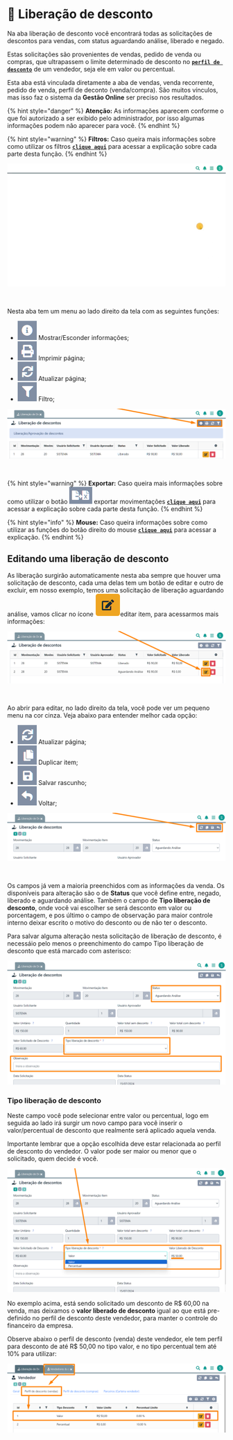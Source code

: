 # 🫴 Liberação de desconto

Na aba liberação de desconto você encontrará todas as solicitações de descontos para vendas, com status aguardando análise, liberado e negado. 

Estas solicitações são provenientes de vendas, pedido de venda ou compras, que ultrapassem o limite determinado de desconto no [**`perfil de desconto`**](/erp-v2/funcionalidades/usuarios_vendedores/perfil_desconto.md) de um vendedor, seja ele em valor ou percentual.

Esta aba está vinculada diretamente a aba de vendas, venda recorrente, pedido de venda, perfil de deconto (venda/compra). São muitos vínculos, mas isso faz o sistema da **Gestão Online** ser preciso nos resultados.

{% hint style="danger" %}
**Atenção:** As informações aparecem conforme o que foi autorizado a ser exibido pelo administrador, por isso algumas informações podem não aparecer para você.
{% endhint %}

{% hint style="warning" %}
**Filtros:** Caso queira mais informações sobre como utilizar os filtros [**`clique aqui`**](/erp-v2/primeiro_acesso/filtros.md) para acessar a explicação sobre cada parte desta função.
{% endhint %}

![](/erp-v2/assets/funcionalidades/comercial/aba_liberacao_desconto.gif)

<br>

Nesta aba tem um menu ao lado direito da tela com as seguintes funções:

- <img src="/erp-v2/assets/icon_exibir.png" alt="" data-size="line"> Mostrar/Esconder informações;
- <img src="/erp-v2/assets/icon_imprimir.png" alt="" data-size="line"> Imprimir página;
- <img src="/erp-v2/assets/icon_atualizar.png" alt="" data-size="line"> Atualizar página;
- <img src="/erp-v2/assets/icon_filtro.png" alt="" data-size="line"> Filtro;

![](/erp-v2/assets/funcionalidades/comercial/aba_liberacao_desconto_menu.png)

<br>

{% hint style="warning" %}
**Exportar:** Caso queira mais informações sobre como utilizar o botão <img src="/erp-v2/assets/icon_exportar.png" alt="" data-size="line"> exportar movimentações [**`clique aqui`**](/erp-v2/primeiro_acesso/exportar.md) para acessar a explicação sobre cada parte desta função.
{% endhint %}

{% hint style="info" %}
**Mouse:** Caso queira informações sobre como utilizar as funções do botão direito do mouse [**`clique aqui`**](https://docs.gestao.plus/erp-v2/primeiro_acesso/atalhos_internos#menu-botao-direito-do-mouse) para acessar a explicação.
{% endhint %}

## Editando uma liberação de desconto

As liberação surgirão automaticamente nesta aba sempre que houver uma solicitação de desconto, cada uma delas tem um botão de editar e outro de excluir, em nosso exemplo, temos uma solicitação de liberação aguardando análise, vamos clicar no ícone <img src="/erp-v2/assets/funcionalidades/icon_editar_item.png" alt="" data-size="line">editar item, para acessarmos mais informações:

![](/erp-v2/assets/funcionalidades/comercial/aba_liberacao_desconto_editar.png)

<br>

Ao abrir para editar, no lado direito da tela, você pode ver um pequeno menu na cor cinza. Veja abaixo para entender melhor cada opção:

- <img src="/erp-v2/assets/icon_atualizar.png" alt="" data-size="line"> Atualizar página;
- <img src="/erp-v2/assets/icon_duplicar.png" alt="" data-size="line"> Duplicar item;
- <img src="/erp-v2/assets/icon_salvar.png" alt="" data-size="line"> Salvar rascunho;
- <img src="/erp-v2/assets/icon_voltar.png" alt="" data-size="line"> Voltar;


![](/erp-v2/assets/funcionalidades/comercial/aba_liberacao_desconto_editar_menu.png)

<br>

Os campos já vem a maioria preenchidos com as informações da venda. Os disponíveis para alteração são o de **Status** que você define entre, negado, liberado e aguardando análise. Também o campo de **Tipo liberação de desconto**, onde você vai escolher se será desconto em valor ou porcentagem, e pos último o campo de observação para maior controle interno deixar escrito o motivo do desconto ou de não ter o desconto.

Para salvar alguma alteração nesta solicitação de liberação de desconto, é necessáio pelo menos o preenchimento do campo Tipo liberação de desconto que está marcado com asterisco:

![](/erp-v2/assets/funcionalidades/comercial/aba_liberacao_desconto_editar_campos.png)

### Tipo liberação de desconto

Neste campo você pode selecionar entre valor ou percentual, logo em seguida ao lado irá surgir um novo campo para você inserir o valor/percentual de desconto que realmente será aplicado aquela venda.

Importante lembrar que a opção escolhida deve estar relacionada ao perfil de desconto do vendedor. O valor pode ser maior ou menor que o solicitado, quem decide é você.

![](/erp-v2/assets/funcionalidades/comercial/aba_liberacao_desconto_editar_tipo_liberacao.png)

No exemplo acima, está sendo solicitado um desconto de R$ 60,00 na venda, mas deixamos o **valor liberado de desconto** igual ao que está pre-definido no perfil de desconto deste vendedor, para manter o controle do financeiro da empresa.

Observe abaixo o perfil de desconto (venda) deste vendedor, ele tem perfil para desconto de até R$ 50,00 no tipo valor, e no tipo percentual tem até 10% para utilizar:

![](/erp-v2/assets/funcionalidades/comercial/aba_liberacao_desconto_editar_tipo_liberacao_aba_vendedor.png)

